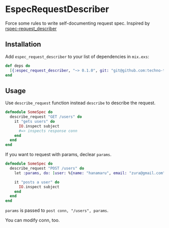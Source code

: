 # EspecRequestDescriber

Force some rules to write self-documenting request spec.
Inspired by [rspec\-request\_describer](https://github.com/r7kamura/rspec-request_describer)

## Installation

Add `espec_request_describer` to your list of dependencies in `mix.exs`:

```elixir
def deps do
  [{:espec_request_describer, "~> 0.1.0", git: "git@github.com:techno-tanoC/espec_request_describer.git"}]
end
```

## Usage

Use `describe_request` function instead `describe` to describe the request.

```elixir
defmodule SomeSpec do
  describe_request "GET /users" do
    it "gets users" do
      IO.inspect subject
      #=> inspects response conn
    end
  end
end
```

If you want to request with params, declear `params`.

```elixir
defmodule SomeSpec do
  describe_request "POST /users" do
    let :params, do: [user: %{name: "hanamaru", email: "zura@gmail.com"}]

    it "posts a user" do
      IO.inspect subject
    end
  end
end
```

`params` is passed to `post conn, "/users", params`.

You can modify conn, too.

